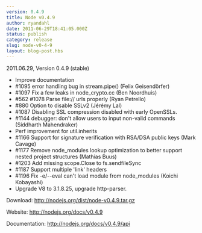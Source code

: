 ```yaml
---
version: 0.4.9
title: Node v0.4.9
author: ryandahl
date: 2011-06-29T18:41:05.000Z
status: publish
category: release
slug: node-v0-4-9
layout: blog-post.hbs
---
```


2011.06.29, Version 0.4.9 (stable)<ul>
<li> Improve documentation
<li> #1095 error handling bug in stream.pipe() (Felix Geisendörfer)
<li> #1097 Fix a few leaks in node_crypto.cc (Ben Noordhuis)
<li> #562 #1078 Parse file:// urls properly (Ryan Petrello)
<li> #880 Option to disable SSLv2 (Jérémy Lal)
<li> #1087 Disabling SSL compression disabled with early OpenSSLs.
<li> #1144 debugger: don't allow users to input non-valid commands (Siddharth Mahendraker)
<li> Perf improvement for util.inherits
<li> #1166 Support for signature verification with RSA/DSA public keys (Mark Cavage)
<li> #1177 Remove node_modules lookup optimization to better support nested project structures (Mathias Buus)
<li> #1203 Add missing scope.Close to fs.sendfileSync
<li> #1187 Support multiple 'link' headers
<li> #1196 Fix -e/--eval can't load module from node_modules (Koichi Kobayashi)
<li> Upgrade V8 to 3.1.8.25, upgrade http-parser.</ul>


Download: <a href="http://nodejs.org/dist/node-v0.4.9.tar.gz">http://nodejs.org/dist/node-v0.4.9.tar.gz</a>

Website: <a href="http://nodejs.org/docs/v0.4.9">http://nodejs.org/docs/v0.4.9</a>

Documentation: <a href="http://nodejs.org/docs/v0.4.9/api">http://nodejs.org/docs/v0.4.9/api</a>
